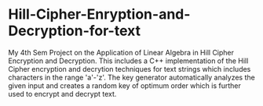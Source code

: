 # Hill-Cipher-Enryption-and-Decryption-for-text
My 4th Sem Project on the Application of Linear Algebra in Hill Cipher Encryption and Decryption. This includes a C++ implementation of the Hill Cipher encryption and decrytion techniques for text strings which includes characters in the range 'a'-'z'. The key generator automatically analyzes the given input and creates a random key of optimum order which is further used to encrypt and decrypt text.

